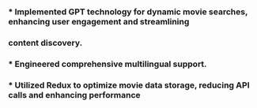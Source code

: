 ### * Implemented GPT technology for dynamic movie searches, enhancing user engagement and streamlining
###   content discovery.
### * Engineered comprehensive multilingual support.
### * Utilized Redux to optimize movie data storage, reducing API calls and enhancing performance
